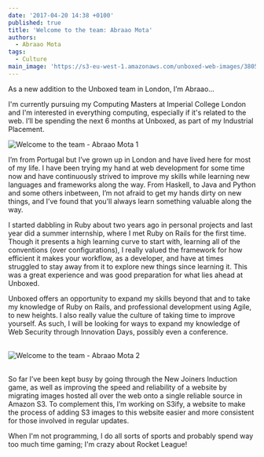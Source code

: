 ```yaml
---
date: '2017-04-20 14:38 +0100'
published: true
title: 'Welcome to the team: Abraao Mota'
authors:
  - Abraao Mota
tags:
  - Culture
main_image: 'https://s3-eu-west-1.amazonaws.com/unboxed-web-images/38051d0f85bb26e86f323de9266bd9a0.png'
---
```

As a new addition to the Unboxed team in London, I’m Abraao...<br/>

I'm currently pursuing my Computing Masters at Imperial College London and I'm interested in everything computing, especially if it's related to the web. I’ll be spending the next 6 months at Unboxed, as part of my Industrial Placement.<br/>

![Welcome to the team - Abraao Mota 1](https://s3-eu-west-1.amazonaws.com/unboxed-web-images/38051d0f85bb26e86f323de9266bd9a0.png)

I’m from Portugal but I’ve grown up in London and have lived here for most of my life. I have been trying my hand at web development for some time now and have continuously strived to improve my skills while learning new languages and frameworks along the way. From Haskell, to Java and Python and some others inbetween, I’m not afraid to get my hands dirty on new things, and I’ve found that you’ll always learn something valuable along the way.<br/>

I started dabbling in Ruby about two years ago in personal projects and last year did a summer internship, where I met Ruby on Rails for the first time. Though it presents a high learning curve to start with, learning all of the conventions (over configurations), I really valued the framework for how efficient it makes your workflow, as a developer, and have at times struggled to stay away from it to explore new things since learning it. This was a great experience and was good preparation for what lies ahead at Unboxed.<br/>

Unboxed offers an opportunity to expand my skills beyond that and to take my knowledge of Ruby on Rails, and professional development using Agile, to new heights. I also really value the culture of taking time to improve yourself. As such, I will be looking for ways to expand my knowledge of Web Security through Innovation Days, possibly even a conference.<br/>
<br/>

![Welcome to the team - Abraao Mota 2](https://s3-eu-west-1.amazonaws.com/unboxed-web-images/a71d2abaeaa9347f54e62b1975e591f6.png)

<br/>
So far I’ve been kept busy by going through the New Joiners Induction game, as well as improving the speed and reliability of a website by migrating images hosted all over the web onto a single reliable source in Amazon S3. To complement this, I’m working on S3ify, a website to make the process of adding S3 images to this website easier and more consistent for those involved in regular updates.<br/>

When I'm not programming, I do all sorts of sports and probably spend way too much time gaming; I'm crazy about Rocket League!

